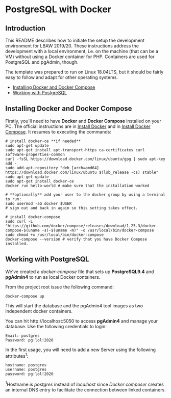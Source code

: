 # PostgreSQL with Docker

## Introduction

This README describes how to initiate the setup the development environment for LBAW 2019/20.
These instructions address the development with a local environment, i.e. on the machine (that can be a VM) without using a Docker container for PHP.
Containers are used for PostgreSQL and pgAdmin, though.

The template was prepared to run on Linux 18.04LTS, but it should be fairly easy to follow and adapt for other operating systems.

* [Installing Docker and Docker Compose](#installing-docker-and-docker-compose)
* [Working with PostgreSQL](#working-with-postgresql)

## Installing Docker and Docker Compose

Firstly, you'll need to have __Docker__ and __Docker Compose__ installed on your PC.
The official instructions are in [Install Docker](https://docs.docker.com/install/) and in [Install Docker Compose](https://docs.docker.com/compose/install/#install-compose).
It resumes to executing the commands:

    # install docker-ce **if needed**
    sudo apt-get update
    sudo apt-get install apt-transport-https ca-certificates curl software-properties-common
    curl -fsSL https://download.docker.com/linux/ubuntu/gpg | sudo apt-key add -
    sudo add-apt-repository "deb [arch=amd64] https://download.docker.com/linux/ubuntu $(lsb_release -cs) stable"
    sudo apt-get update
    sudo apt-get install docker-ce
    docker run hello-world # make sure that the installation worked

    # **optionally** add your user to the docker group by using a terminal to run:
    sudo usermod -aG docker $USER
    # sign out and back in again so this setting takes effect.

    # install docker-compose
    sudo curl -L "https://github.com/docker/compose/releases/download/1.25.3/docker-compose-$(uname -s)-$(uname -m)" -o /usr/local/bin/docker-compose
    sudo chmod +x /usr/local/bin/docker-compose
    docker-compose --version # verify that you have Docker Compose installed.


## Working with PostgreSQL

We've created a _docker-compose_ file that sets up __PostgreSQL9.4__ and __pgAdmin4__ to run as local Docker containers.

From the project root issue the following command:

    docker-compose up

This will start the database and the pgAdmin4 tool images as two independent docker containers.

[//]: # (The database's username is _postgres_ and the password is _pg!lol!2020_.)

You can hit http://localhost:5050 to access __pgAdmin4__ and manage your database.
Use the following credentials to login:

    Email: postgres
    Password: pg!lol!2020

In the first usage, you will need to add a new Server using the following attributes<sup>1</sup>:

    hostname: postgres
    username: postgres
    password: pg!lol!2020

<sup>1</sup>Hostname is _postgres_ instead of _localhost_ since _Docker composer_ creates an internal DNS entry to facilitate the connection between linked containers.
